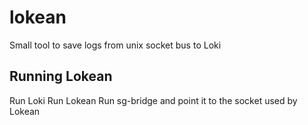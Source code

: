 # lokean
Small tool to save logs from unix socket bus to Loki 

## Running Lokean
Run Loki
Run Lokean
Run sg-bridge and point it to the socket used by Lokean
